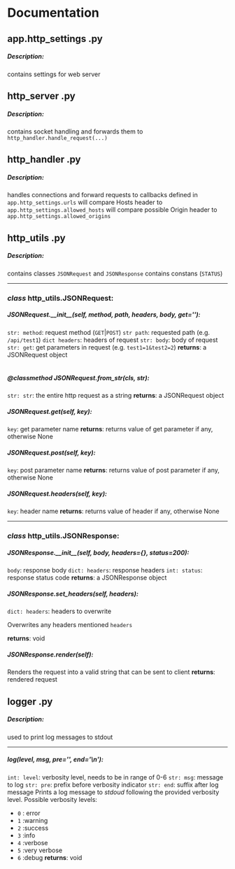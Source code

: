 


# Documentation

## app.http_settings .py
##### Description:
contains settings for web server

## http_server .py
##### Description:
contains socket handling and forwards them to `http_handler.handle_request(...)`

## http_handler .py
##### Description:
handles connections and forward requests to callbacks defined in `app.http_settings.urls`
will compare Hosts header to `app.http_settings.allowed_hosts`
will compare possible Origin header to `app.http_settings.allowed_origins`

## http_utils .py
##### Description:
contains classes `JSONRequest` and `JSONResponse`
contains constans (`STATUS`)

---
### *class* http_utils.JSONRequest:

##### JSONRequest.\_\_init\_\_(self, method, path, headers, body, get=''):
`str: method`: request method (`GET`|`POST`)
`str path`: requested path (e.g. `/api/test1`)
`dict headers`: headers of request
`str: body`: body of request
`str: get`: get parameters in request (e.g. `test1=1&test2=2`)
**returns**: a JSONRequest object
<br />
<br />

#####  @classmethod JSONRequest.from_str(cls, str):
`str: str`: the entire http request as a string
**returns**: a JSONRequest object
<br>

#####  JSONRequest.get(self, key):
`key`: get parameter name
**returns**: returns value of get parameter if any, otherwise None
<br>

#####  JSONRequest.post(self, key):
`key`: post parameter name
**returns**: returns value of post parameter if any, otherwise None
<br>

#####  JSONRequest.headers(self, key):
`key`: header name
**returns**: returns value of header if any, otherwise None

---
### *class* http_utils.JSONResponse:

#####  JSONResponse.\_\_init\_\_(self, body, headers={}, status=200):
`body`: response body
`dict: headers`: response headers
`int: status`: response status code
**returns**: a JSONResponse object
<br>

#####  JSONResponse.set_headers(self, headers):
`dict: headers`: headers to overwrite

Overwrites any headers mentioned `headers`

**returns**: void
<br>

#####  JSONResponse.render(self):
Renders the request into a valid string that can be sent to client
**returns**: rendered request

## logger .py
##### Description:
used to print log messages to stdout

---
##### log(level, msg, pre='', end='\n'):
`int: level`: verbosity level, needs to be in range of 0-6
`str: msg`: message to log
`str: pre`: prefix before verbosity indicator
`str: end`: suffix after log message
Prints a log message to *stdoud* following the provided verbosity level.
Possible verbosity levels:
- `0` : error
- `1` :warning
- `2` :success
- `3` :info
- `4` :verbose
- `5` :very verbose
- `6` :debug
**returns**: void
